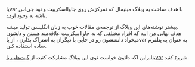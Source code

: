 یاvar
با هدف ساخت یه وبلاگ مینیمال که تمرکزش روی جاوااسکریپت و نود جی‌اس باشه به وجود اومد.

بیشتر نوشته‌های این وبلاگ از ترجمه‌ی مقالات خوب به زبان انگلیسی تولید میشه.   
هدف نهایی من اینه که افراد مختلفی که به جاوااسکریپت علاقه‌مند هستن و دلشون میخواد دانششون رو در جایی با دیگران به اشتراک بذارن
،
از
یاvar
به عنوان یه پتلفرم ساده استفاده کنن.

بنابراین اگه دلتون خواست توی این وبلاگ مشارکت کنید، از
[گیت‌هاب یاvar](http://github.com/yavarjs/yavarjs.github.io)
شروع کنید.